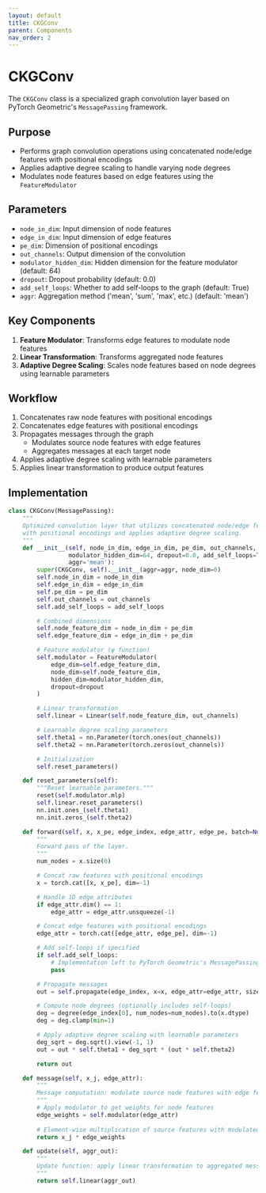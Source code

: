 ```yaml
---
layout: default
title: CKGConv
parent: Components
nav_order: 2
---
```


# CKGConv

The `CKGConv` class is a specialized graph convolution layer based on PyTorch Geometric's `MessagePassing` framework.

## Purpose
- Performs graph convolution operations using concatenated node/edge features with positional encodings
- Applies adaptive degree scaling to handle varying node degrees
- Modulates node features based on edge features using the `FeatureModulator`

## Parameters
- `node_in_dim`: Input dimension of node features
- `edge_in_dim`: Input dimension of edge features
- `pe_dim`: Dimension of positional encodings
- `out_channels`: Output dimension of the convolution
- `modulator_hidden_dim`: Hidden dimension for the feature modulator (default: 64)
- `dropout`: Dropout probability (default: 0.0)
- `add_self_loops`: Whether to add self-loops to the graph (default: True)
- `aggr`: Aggregation method ('mean', 'sum', 'max', etc.) (default: 'mean')

## Key Components
1. **Feature Modulator**: Transforms edge features to modulate node features
2. **Linear Transformation**: Transforms aggregated node features
3. **Adaptive Degree Scaling**: Scales node features based on node degrees using learnable parameters

## Workflow
1. Concatenates raw node features with positional encodings
2. Concatenates edge features with positional encodings
3. Propagates messages through the graph
   - Modulates source node features with edge features
   - Aggregates messages at each target node
4. Applies adaptive degree scaling with learnable parameters
5. Applies linear transformation to produce output features

## Implementation

```python
class CKGConv(MessagePassing):
    """
    Optimized convolution layer that utilizes concatenated node/edge features
    with positional encodings and applies adaptive degree scaling.
    """
    def __init__(self, node_in_dim, edge_in_dim, pe_dim, out_channels,
                 modulator_hidden_dim=64, dropout=0.0, add_self_loops=True,
                 aggr='mean'):
        super(CKGConv, self).__init__(aggr=aggr, node_dim=0)
        self.node_in_dim = node_in_dim
        self.edge_in_dim = edge_in_dim
        self.pe_dim = pe_dim
        self.out_channels = out_channels
        self.add_self_loops = add_self_loops

        # Combined dimensions
        self.node_feature_dim = node_in_dim + pe_dim
        self.edge_feature_dim = edge_in_dim + pe_dim

        # Feature modulator (ψ function)
        self.modulator = FeatureModulator(
            edge_dim=self.edge_feature_dim,
            node_dim=self.node_feature_dim,
            hidden_dim=modulator_hidden_dim,
            dropout=dropout
        )

        # Linear transformation
        self.linear = Linear(self.node_feature_dim, out_channels)

        # Learnable degree scaling parameters
        self.theta1 = nn.Parameter(torch.ones(out_channels))
        self.theta2 = nn.Parameter(torch.zeros(out_channels))

        # Initialization
        self.reset_parameters()

    def reset_parameters(self):
        """Reset learnable parameters."""
        reset(self.modulator.mlp)
        self.linear.reset_parameters()
        nn.init.ones_(self.theta1)
        nn.init.zeros_(self.theta2)

    def forward(self, x, x_pe, edge_index, edge_attr, edge_pe, batch=None):
        """
        Forward pass of the layer.
        """
        num_nodes = x.size(0)

        # Concat raw features with positional encodings
        x = torch.cat([x, x_pe], dim=-1)

        # Handle 1D edge attributes
        if edge_attr.dim() == 1:
            edge_attr = edge_attr.unsqueeze(-1)

        # Concat edge features with positional encodings
        edge_attr = torch.cat([edge_attr, edge_pe], dim=-1)

        # Add self-loops if specified
        if self.add_self_loops:
            # Implementation left to PyTorch Geometric's MessagePassing
            pass

        # Propagate messages
        out = self.propagate(edge_index, x=x, edge_attr=edge_attr, size=None)

        # Compute node degrees (optionally includes self-loops)
        deg = degree(edge_index[0], num_nodes=num_nodes).to(x.dtype)
        deg = deg.clamp(min=1)

        # Apply adaptive degree scaling with learnable parameters
        deg_sqrt = deg.sqrt().view(-1, 1)
        out = out * self.theta1 + deg_sqrt * (out * self.theta2)

        return out

    def message(self, x_j, edge_attr):
        """
        Message computation: modulate source node features with edge features
        """
        # Apply modulator to get weights for node features
        edge_weights = self.modulator(edge_attr)
        
        # Element-wise multiplication of source features with modulated weights
        return x_j * edge_weights

    def update(self, aggr_out):
        """
        Update function: apply linear transformation to aggregated messages
        """
        return self.linear(aggr_out)